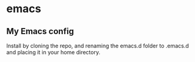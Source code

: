 # emacs
## My Emacs config
Install by cloning the repo, and renaming the emacs.d folder to .emacs.d and placing it in your home directory.